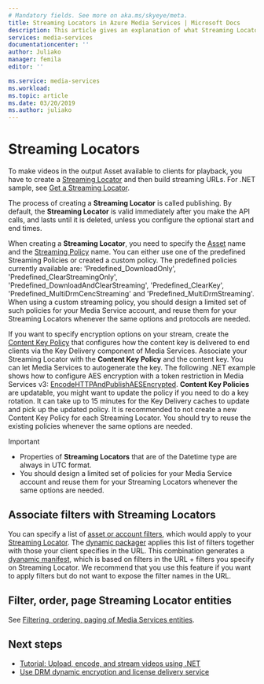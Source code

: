 ```yaml
---
# Mandatory fields. See more on aka.ms/skyeye/meta.
title: Streaming Locators in Azure Media Services | Microsoft Docs
description: This article gives an explanation of what Streaming Locators are, and how they are used by Azure Media Services.
services: media-services
documentationcenter: ''
author: Juliako
manager: femila
editor: ''

ms.service: media-services
ms.workload: 
ms.topic: article
ms.date: 03/20/2019
ms.author: juliako
---
```


# Streaming Locators

To make videos in the output Asset available to clients for playback, you have to create a [Streaming Locator](https://docs.microsoft.com/rest/api/media/streaminglocators) and then build streaming URLs. For .NET sample, see [Get a Streaming Locator](stream-files-tutorial-with-api.md#get-a-streaming-locator).

The process of creating a **Streaming Locator** is called publishing. By default, the **Streaming Locator** is valid immediately after you make the API calls, and lasts until it is deleted, unless you configure the optional start and end times. 

When creating a **Streaming Locator**, you need to specify the [Asset](https://docs.microsoft.com/rest/api/media/assets) name and the [Streaming Policy](https://docs.microsoft.com/rest/api/media/streamingpolicies) name. You can either use one of the predefined Streaming Policies or created a custom policy. The predefined policies currently available are: 'Predefined_DownloadOnly', 'Predefined_ClearStreamingOnly', 'Predefined_DownloadAndClearStreaming', 'Predefined_ClearKey', 'Predefined_MultiDrmCencStreaming' and 'Predefined_MultiDrmStreaming'. When using a custom streaming policy, you should design a limited set of such policies for your Media Service account, and reuse them for your Streaming Locators whenever the same options and protocols are needed. 

If you want to specify encryption options on your stream, create the [Content Key Policy](https://docs.microsoft.com/rest/api/media/contentkeypolicies) that configures how the content key is delivered to end clients via the Key Delivery component of Media Services. Associate your Streaming Locator with the **Content Key Policy** and the content key. You can let Media Services to autogenerate the key. The following .NET example shows how to configure AES encryption with a token restriction in Media Services v3: [EncodeHTTPAndPublishAESEncrypted](https://github.com/Azure-Samples/media-services-v3-dotnet-core-tutorials/tree/master/NETCore/EncodeHTTPAndPublishAESEncrypted). **Content Key Policies** are updatable, you might want to update the policy if you need to do a key rotation. It can take up to 15 minutes for the Key Delivery caches to update and pick up the updated policy. It is recommended to not create a new Content Key Policy for each Streaming Locator. You should try to reuse the existing policies whenever the same options are needed.

> [!IMPORTANT]
> * Properties of **Streaming Locators** that are of the Datetime type are always in UTC format.
> * You should design a limited set of policies for your Media Service account and reuse them for your Streaming Locators whenever the same options are needed. 

## Associate filters with Streaming Locators

You can specify a list of [asset or account filters](filters-concept.md), which would apply to your [Streaming Locator](https://docs.microsoft.com/rest/api/media/streaminglocators/create#request-body). The [dynamic packager](dynamic-packaging-overview.md) applies this list of filters together with those your client specifies in the URL. This combination generates a [dyanamic manifest](filters-dynamic-manifest-overview.md), which is based on filters in the URL + filters you specify on Streaming Locator. We recommend that you use this feature if you want to apply filters but do not want to expose the filter names in the URL.

## Filter, order, page Streaming Locator entities

See [Filtering, ordering, paging of Media Services entities](entities-overview.md).

## Next steps

* [Tutorial: Upload, encode, and stream videos using .NET](stream-files-tutorial-with-api.md)
* [Use DRM dynamic encryption and license delivery service](protect-with-drm.md)
